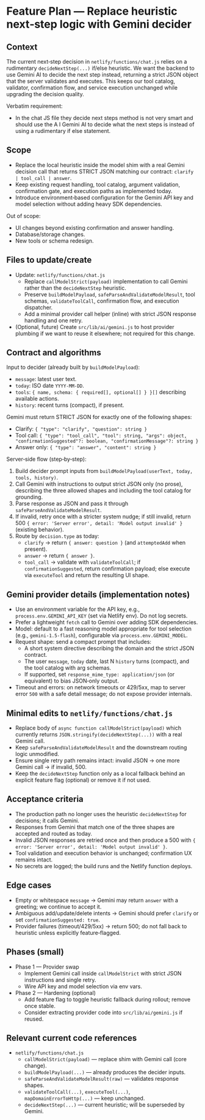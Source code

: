 # Feature Plan — Replace heuristic next‑step logic with Gemini decider

## Context
The current next‑step decision in `netlify/functions/chat.js` relies on a rudimentary `decideNextStep(...)` if/else heuristic. We want the backend to use Gemini AI to decide the next step instead, returning a strict JSON object that the server validates and executes. This keeps our tool catalog, validator, confirmation flow, and service execution unchanged while upgrading the decision quality.

Verbatim requirement:
- In the chat JS file they decide next steps method is not very smart and should use the A I Gemini AI to decide what the next steps is instead of using a rudimentary if else statement.

## Scope
- Replace the local heuristic inside the model shim with a real Gemini decision call that returns STRICT JSON matching our contract: `clarify | tool_call | answer`.
- Keep existing request handling, tool catalog, argument validation, confirmation gate, and execution paths as implemented today.
- Introduce environment‑based configuration for the Gemini API key and model selection without adding heavy SDK dependencies.

Out of scope:
- UI changes beyond existing confirmation and answer handling.
- Database/storage changes.
- New tools or schema redesign.

## Files to update/create
- Update: `netlify/functions/chat.js`
  - Replace `callModelStrict(payload)` implementation to call Gemini rather than the `decideNextStep` heuristic.
  - Preserve `buildModelPayload`, `safeParseAndValidateModelResult`, tool schemas, `validateToolCall`, confirmation flow, and execution dispatcher.
  - Add a minimal provider call helper (inline) with strict JSON response handling and one retry.
- (Optional, future) Create `src/lib/ai/gemini.js` to host provider plumbing if we want to reuse it elsewhere; not required for this change.

## Contract and algorithms
Input to decider (already built by `buildModelPayload`):
- `message`: latest user text.
- `today`: ISO date `YYYY-MM-DD`.
- `tools`: `{ name, schema: { required[], optional[] } }[]` describing available actions.
- `history`: recent turns (compact), if present.

Gemini must return STRICT JSON for exactly one of the following shapes:
- Clarify: `{ "type": "clarify", "question": string }`
- Tool call: `{ "type": "tool_call", "tool": string, "args": object, "confirmationSuggested"?: boolean, "confirmationMessage"?: string }`
- Answer only: `{ "type": "answer", "content": string }`

Server‑side flow (step‑by‑step):
1) Build decider prompt inputs from `buildModelPayload(userText, today, tools, history)`.
2) Call Gemini with instructions to output strict JSON only (no prose), describing the three allowed shapes and including the tool catalog for grounding.
3) Parse response as JSON and pass it through `safeParseAndValidateModelResult`.
4) If invalid, retry once with a stricter system nudge; if still invalid, return 500 `{ error: 'Server error', detail: 'Model output invalid' }` (existing behavior).
5) Route by `decision.type` as today:
   - `clarify` → return `{ answer: question }` (and `attemptedAdd` when present).
   - `answer` → return `{ answer }`.
   - `tool_call` → validate with `validateToolCall`; if `confirmationSuggested`, return confirmation payload; else execute via `executeTool` and return the resulting UI shape.

## Gemini provider details (implementation notes)
- Use an environment variable for the API key, e.g., `process.env.GEMINI_API_KEY` (set via Netlify env). Do not log secrets.
- Prefer a lightweight `fetch` call to Gemini over adding SDK dependencies.
- Model: default to a fast reasoning model appropriate for tool selection (e.g., `gemini-1.5-flash`), configurable via `process.env.GEMINI_MODEL`.
- Request shape: send a compact prompt that includes:
  - A short system directive describing the domain and the strict JSON contract.
  - The user `message`, `today` date, last N `history` turns (compact), and the tool catalog with arg schemas.
  - If supported, set `response_mime_type: application/json` (or equivalent) to bias JSON‑only output.
- Timeout and errors: on network timeouts or 429/5xx, map to server error `500` with a safe detail message; do not expose provider internals.

## Minimal edits to `netlify/functions/chat.js`
- Replace body of `async function callModelStrict(payload)` which currently returns `JSON.stringify(decideNextStep(...))` with a real Gemini call.
- Keep `safeParseAndValidateModelResult` and the downstream routing logic unmodified.
- Ensure single retry path remains intact: invalid JSON → one more Gemini call → if invalid, 500.
- Keep the `decideNextStep` function only as a local fallback behind an explicit feature flag (optional) or remove it if not used.

## Acceptance criteria
- The production path no longer uses the heuristic `decideNextStep` for decisions; it calls Gemini.
- Responses from Gemini that match one of the three shapes are accepted and routed as today.
- Invalid JSON responses are retried once and then produce a 500 with `{ error: 'Server error', detail: 'Model output invalid' }`.
- Tool validation and execution behavior is unchanged; confirmation UX remains intact.
- No secrets are logged; the build runs and the Netlify function deploys.

## Edge cases
- Empty or whitespace `message` → Gemini may return `answer` with a greeting; we continue to accept it.
- Ambiguous add/update/delete intents → Gemini should prefer `clarify` or set `confirmationSuggested: true`.
- Provider failures (timeout/429/5xx) → return 500; do not fall back to heuristic unless explicitly feature‑flagged.

## Phases (small)
- Phase 1 — Provider swap
  - Implement Gemini call inside `callModelStrict` with strict JSON instructions and single retry.
  - Wire API key and model selection via env vars.
- Phase 2 — Hardening (optional)
  - Add feature flag to toggle heuristic fallback during rollout; remove once stable.
  - Consider extracting provider code into `src/lib/ai/gemini.js` if reused.

## Relevant current code references
- `netlify/functions/chat.js`
  - `callModelStrict(payload)` — replace shim with Gemini call (core change).
  - `buildModelPayload(...)` — already produces the decider inputs.
  - `safeParseAndValidateModelResult(raw)` — validates response shapes.
  - `validateToolCall(...)`, `executeTool(...)`, `mapDomainErrorToHttp(...)` — keep unchanged.
  - `decideNextStep(...)` — current heuristic; will be superseded by Gemini.

